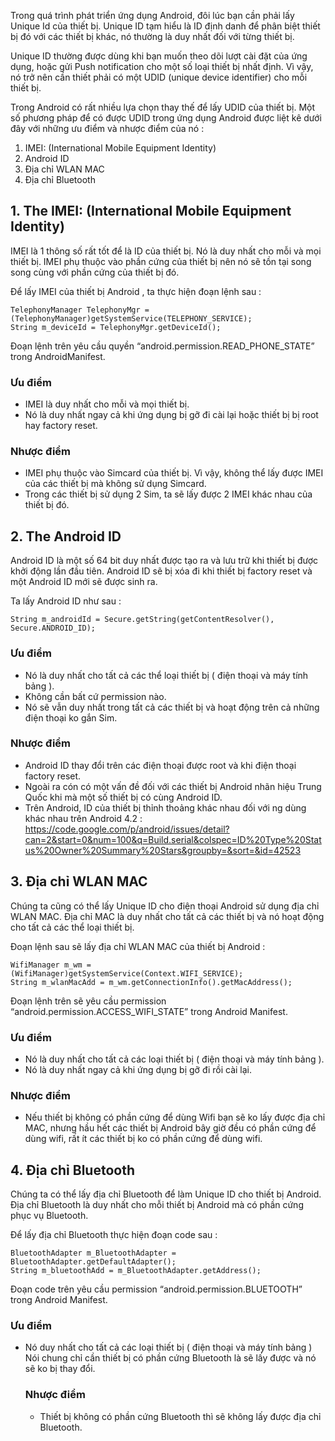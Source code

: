 Trong quá trình phát triển ứng dụng Android, đôi lúc bạn cần phải lấy Unique Id của thiết bị. Unique ID tạm hiểu là ID định danh để phân biệt thiết bị đó với các thiết bị khác, nó thường là duy nhất đối với từng thiết bị.

Unique ID thường được dùng khi bạn muốn theo dõi lượt cài đặt của ứng dụng, hoặc gửi Push notification cho một số loại thiết bị nhất định. Vì vậy, nó trở nên cần thiết phải có một UDID (unique device identifier) cho mỗi thiết bị.

Trong Android có rất nhiều lựa chọn thay thế để lấy UDID của thiết bị. Một số phương pháp để có được UDID trong ứng dụng Android được liệt kê dưới đây với những ưu điểm và nhược điểm của nó :

1. IMEI: (International Mobile Equipment Identity)
2. Android ID
3. Địa chỉ WLAN MAC
4. Địa chỉ Bluetooth

## 1. The IMEI: (International Mobile Equipment Identity)

IMEI là 1 thông số rất tốt để là ID của thiết bị. Nó là duy nhất cho mỗi và mọi thiết bị. IMEI phụ thuộc vào phần cứng của thiết bị nên nó sẽ tồn tại song song cùng với phần cứng của thiết bị đó.

Để lấy IMEI của thiết bị Android , ta thực hiện đoạn lệnh sau :

```
TelephonyManager TelephonyMgr = (TelephonyManager)getSystemService(TELEPHONY_SERVICE);
String m_deviceId = TelephonyMgr.getDeviceId();
```

Đoạn lệnh trên yêu cầu quyền  “android.permission.READ_PHONE_STATE”  trong AndroidManifest.

### Ưu điểm

- IMEI là duy nhất cho mỗi và mọi thiết bị.
- Nó là duy nhất ngay cả khi ứng dụng bị gỡ đi cài lại hoặc thiết bị bị root hay factory reset.

### Nhược điểm

- IMEI phụ thuộc vào Simcard của thiết bị. Vì vậy, không thể lấy được IMEI của các thiết bị mà không sử dụng Simcard.
- Trong các thiết bị sử dụng 2 Sim, ta sẽ lấy được 2 IMEI khác nhau của thiết bị đó.

## 2. The Android ID

Android ID là một số 64 bit duy nhất được tạo ra và lưu trữ khi thiết bị được khởi động lần đầu tiên. Android ID sẽ bị xóa đi khi thiết bị factory reset và một Android ID mới sẽ được sinh ra.

Ta lấy Android ID như sau :

```
String m_androidId = Secure.getString(getContentResolver(), Secure.ANDROID_ID);
```

### Ưu điểm

- Nó là duy nhất cho tất cả các thể loại thiết bị ( điện thoại và máy tính bảng ).
- Không cần bất cứ permission nào.
- Nó sẽ vẫn duy nhất trong tất cả các thiết bị và hoạt động trên cả những điện thoại ko gắn Sim.

### Nhược điểm 

- Android ID thay đổi trên các điện thoại được root và khi điện thoại factory reset.
- Ngoài ra cón có một vấn đề đối với các thiết bị Android nhãn hiệu Trung Quốc khi mà một số thiết bị có cùng Android ID.
- Trên Android, ID của thiết bị thỉnh thoảng khác nhau đối với ng dùng khác nhau trên Android 4.2 : https://code.google.com/p/android/issues/detail?can=2&start=0&num=100&q=Build.serial&colspec=ID%20Type%20Status%20Owner%20Summary%20Stars&groupby=&sort=&id=42523

## 3. Địa chỉ WLAN MAC

Chúng ta cũng có thể lấy Unique ID cho điện thoại Android sử dụng địa chỉ WLAN MAC. Địa chỉ MAC là duy nhất cho tất cả các thiết bị và nó hoạt động cho tất cả các thể loại thiết bị.

Đoạn lệnh sau sẽ lấy địa chỉ WLAN MAC của thiết bị Android :

```
WifiManager m_wm = (WifiManager)getSystemService(Context.WIFI_SERVICE);
String m_wlanMacAdd = m_wm.getConnectionInfo().getMacAddress();
```

Đoạn lệnh trên sẽ yêu cầu permission  “android.permission.ACCESS_WIFI_STATE” trong Android Manifest.

### Ưu điểm

- Nó là duy nhất cho tất cả các loại thiết bị ( điện thoại và máy tính bảng ).
- Nó là duy nhất ngay cả khi ứng dụng bị gỡ đi rồi cài lại.

### Nhược điểm

- Nếu thiết bị không có phần cứng để dùng Wifi bạn sẽ ko lấy được địa chỉ MAC, nhưng hầu hết các thiết bị Android bây giờ đều có phần cứng để dùng wifi, rất ít các thiết bị ko có phần cứng để dùng wifi.

## 4. Địa chỉ Bluetooth

Chúng ta có thể lấy địa chỉ Bluetooth để làm Unique ID cho thiết bị Android. Địa chỉ Bluetooth là duy nhất cho mỗi thiết bị Android mà có phần cứng phục vụ Bluetooth.

Để lấy địa chỉ Bluetooth thực hiện đoạn code sau :

```
BluetoothAdapter m_BluetoothAdapter = BluetoothAdapter.getDefaultAdapter();
String m_bluetoothAdd = m_BluetoothAdapter.getAddress();
```

Đoạn code trên yêu cầu permission “android.permission.BLUETOOTH” trong Android Manifest.

### Ưu điểm

- Nó duy nhất cho tất cả các loại thiết bị ( điện thoại và máy tính bảng )
  Nói chung chỉ cần thiết bị có phần cứng Bluetooth là sẽ lấy được và nó sẽ ko bị thay đổi.
  
  ### Nhược điểm
  
  - Thiết bị không có phần cứng Bluetooth thì sẽ không lấy được địa chỉ Bluetooth.